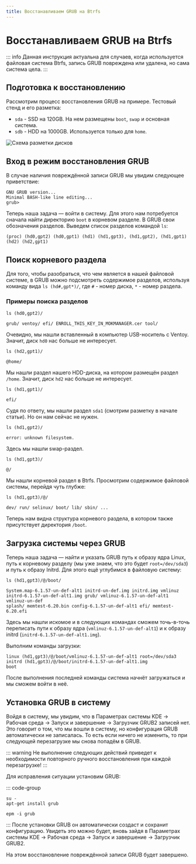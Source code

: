 ```yaml
---
title: Восстанавливаем GRUB на Btrfs
---
```


# Восстанавливаем GRUB на Btrfs

::: info
Данная инструкция актуальна для случаев, когда используется файловая система Btrfs, запись GRUB повреждена или удалена, но сама система цела.
:::

## Подготовка к восстановлению

Рассмотрим процесс восстановления GRUB на примере. Тестовый стенд и его разметка:

- `sda` - SSD на 120GB. На нем размещены `boot`, `swap` и основная система.
- `sdb` - HDD на 1000GB. Используется только для `home`.

![Схема разметки дисков](/how-to-restore-grub-with-btrfs/how-to-restore-grub-with-btrfs-1.jpg)

## Вход в режим восстановления GRUB

В случае наличия повреждённой записи GRUB мы увидим следующее приветствие:

```shell
GNU GRUB version...
Minimal BASH-like line editing...
grub>
```

Теперь наша задача — войти в систему. Для этого нам потребуется сначала найти директорию `boot` в корневом разделе. В GRUB свои обозначения разделов. Выведем список разделов командой `ls`:

```
(proc) (hd0,gpt2) (hd0,gpt1) (hd1) (hd1,gpt3), (hd1,gpt2), (hd1,gpt1) (hd2) (hd2,gpt1)
```

## Поиск корневого раздела

Для того, чтобы разобраться, что чем является в нашей файловой системе, в GRUB можно подсмотреть содержимое разделов, используя команду вида `ls (hd#,gpt*)/`, где `#` - номер диска, `*` - номер раздела.

### Примеры поиска разделов

`ls (hd0,gpt2)/`

```
grub/ ventoy/ efi/ ENROLL_THIS_KEY_IN_MOKMANAGER.cer tool/
```

Очевидно, мы нашли вставленный в компьютер USB-носитель с Ventoy. Значит, диск `hd0` нас больше не интересует.

`ls (hd2,gpt1)/`

```
@home/
```

Мы нашли раздел нашего HDD-диска, на котором размещён раздел `/home`. Значит, диск `hd2` нас больше не интересует.

`ls (hd1,gpt1)/`

```
efi/
```

Судя по ответу, мы нашли раздел `sda1` (смотрим разметку в начале статьи). Но он нам сейчас не нужен.

`ls (hd1,gpt2)/`

```
error: unknown filesystem.
```

Здесь мы нашли swap-раздел.

`ls (hd1,gpt3)/`

```
@/
```

Мы нашли корневой раздел в Btrfs. Просмотрим содержимое файловой системы, перейдя чуть глубже:

`ls (hd1,gpt3)/@/`

```
dev/ run/ selinux/ boot/ lib/ sbin/ ...
```

Теперь нам видна структура корневого раздела, в котором также присутствует директория `/boot`.

## Загрузка системы через GRUB

Теперь наша задача — найти и указать GRUB путь к образу ядра Linux, путь к корневому разделу (мы уже знаем, что это будет `root=/dev/sda3`) и путь к образу Initrd. Для этого ещё углубимся в файловую систему:

`ls (hd1,gpt3)/@/boot/`

```
System.map-6.1.57-un-def-alt1 initrd-un-def.img initrd.img vmlinuz
initrd-6.1.57-un-def-alt1.img grub/ vmlinuz-6.1.57-un-def-alt1 vmlinuz-un-def
splash/ memtest-6.20.bin config-6.1.57-un-def-alt1 efi/ memtest-6.20.efi
```

Здесь мы нашли искомое и в следующих командах сможем точь-в-точь переписать пути к образу ядра (`vmlinuz-6.1.57-un-def-alt1`) и к образу initrd (`initrd-6.1.57-un-def-alt1.img`).

Выполним команды загрузки:

```
linux (hd1,gpt3)/@/boot/vmlinuz-6.1.57-un-def-alt1 root=/dev/sda3
initrd (hd1,gpt3)/@/boot/initrd-6.1.57-un-def-alt1.img
boot
```

После выполнения последней команды система начнёт загружаться и мы сможем войти в неё.

## Установка GRUB в систему

Войдя в систему, мы увидим, что в Параметрах системы KDE → Рабочая среда → Запуск и завершение → Загрузчик GRUB2 записей нет. Это говорит о том, что мы вошли в систему, но конфигурация GRUB автоматически не записалась. То есть если ничего не изменить, то при следующей перезагрузке мы снова попадём в GRUB.

::: warning
Не выполнение следующих действий приведет к необходимости повторного ручного восстановления при каждой перезагрузке!
:::

Для исправления ситуации установим GRUB:

::: code-group

```shell[apt-get]
su -
apt-get install grub
```

```shell[epm]
epm -i grub
```

:::
После установки GRUB он автоматически создаст и сохранит конфигурацию. Увидеть это можно будет, вновь зайдя в Параметрах системы KDE → Рабочая среда → Запуск и завершение → Загрузчик GRUB2.

На этом восстановление повреждённой записи GRUB будет завершено.
